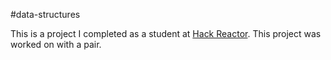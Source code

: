 #data-structures

This is a project I completed as a student at [Hack Reactor](http://hackreactor.com). This project was worked on with a pair.
